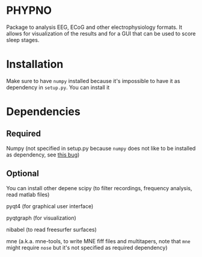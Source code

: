 # PHYPNO
Package to analysis EEG, ECoG and other electrophysiology formats.
It allows for visualization of the results and for a GUI that can be used to score sleep stages.

# Installation
Make sure to have `numpy` installed because it's impossible to have it as dependency in `setup.py`.
You can install it 

# Dependencies
## Required
Numpy
(not specified in setup.py because `numpy` does not like to be installed as dependency, see  [this bug](https://github.com/numpy/numpy/issues/2434))

## Optional
You can install other depene
scipy (to filter recordings, frequency analysis, read matlab files)

pyqt4 (for graphical user interface)

pyqtgraph (for visualization)

nibabel (to read freesurfer surfaces)

mne (a.k.a. mne-tools, to write MNE fiff files and multitapers, note that `mne` might require `nose` but it's not specified as required dependency)
